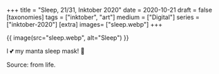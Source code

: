 +++
title = "Sleep, 21/31, Inktober 2020"
date = 2020-10-21
draft =  false
[taxonomies]
tags = ["inktober", "art"]
medium = ["Digital"]
series = ["inktober-2020"]
[extra]
images= ["sleep.webp"]
+++

{{ image(src="sleep.webp", alt="Sleep") }}

I 💕 my manta sleep mask! 🛌

Source: from life.
